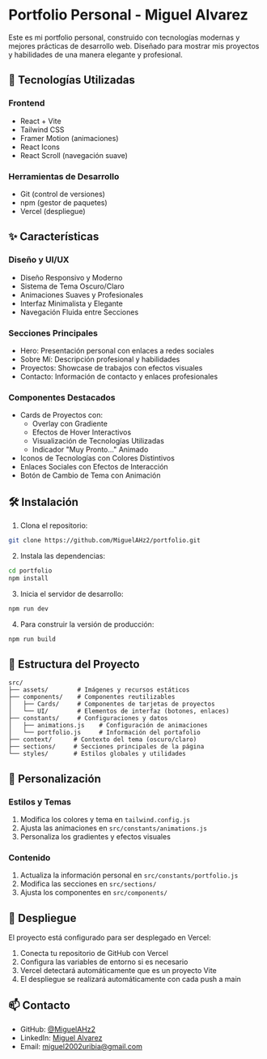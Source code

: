 # Portfolio Personal - Miguel Alvarez

Este es mi portfolio personal, construido con tecnologías modernas y mejores prácticas de desarrollo web. Diseñado para mostrar mis proyectos y habilidades de una manera elegante y profesional.

## 🚀 Tecnologías Utilizadas

### Frontend
- React + Vite
- Tailwind CSS
- Framer Motion (animaciones)
- React Icons
- React Scroll (navegación suave)

### Herramientas de Desarrollo
- Git (control de versiones)
- npm (gestor de paquetes)
- Vercel (despliegue)

## ✨ Características

### Diseño y UI/UX
- Diseño Responsivo y Moderno
- Sistema de Tema Oscuro/Claro
- Animaciones Suaves y Profesionales
- Interfaz Minimalista y Elegante
- Navegación Fluida entre Secciones

### Secciones Principales
- Hero: Presentación personal con enlaces a redes sociales
- Sobre Mí: Descripción profesional y habilidades
- Proyectos: Showcase de trabajos con efectos visuales
- Contacto: Información de contacto y enlaces profesionales

### Componentes Destacados
- Cards de Proyectos con:
  - Overlay con Gradiente
  - Efectos de Hover Interactivos
  - Visualización de Tecnologías Utilizadas
  - Indicador "Muy Pronto..." Animado
- Iconos de Tecnologías con Colores Distintivos
- Enlaces Sociales con Efectos de Interacción
- Botón de Cambio de Tema con Animación

## 🛠️ Instalación

1. Clona el repositorio:
```bash
git clone https://github.com/MiguelAHz2/portfolio.git
```

2. Instala las dependencias:
```bash
cd portfolio
npm install
```

3. Inicia el servidor de desarrollo:
```bash
npm run dev
```

4. Para construir la versión de producción:
```bash
npm run build
```

## 📁 Estructura del Proyecto

```
src/
├── assets/        # Imágenes y recursos estáticos
├── components/    # Componentes reutilizables
│   ├── Cards/     # Componentes de tarjetas de proyectos
│   └── UI/        # Elementos de interfaz (botones, enlaces)
├── constants/     # Configuraciones y datos
│   ├── animations.js    # Configuración de animaciones
│   └── portfolio.js     # Información del portafolio
├── context/      # Contexto del tema (oscuro/claro)
├── sections/     # Secciones principales de la página
└── styles/       # Estilos globales y utilidades
```

## 🎨 Personalización

### Estilos y Temas
1. Modifica los colores y tema en `tailwind.config.js`
2. Ajusta las animaciones en `src/constants/animations.js`
3. Personaliza los gradientes y efectos visuales

### Contenido
1. Actualiza la información personal en `src/constants/portfolio.js`
2. Modifica las secciones en `src/sections/`
3. Ajusta los componentes en `src/components/`

## 🚀 Despliegue

El proyecto está configurado para ser desplegado en Vercel:

1. Conecta tu repositorio de GitHub con Vercel
2. Configura las variables de entorno si es necesario
3. Vercel detectará automáticamente que es un proyecto Vite
4. El despliegue se realizará automáticamente con cada push a main

## 📫 Contacto

- GitHub: [@MiguelAHz2](https://github.com/MiguelAHz2)
- LinkedIn: [Miguel Alvarez](https://www.linkedin.com/in/miguel-jose-alvarez-henriquez-391144191/)
- Email: [miguel2002uribia@gmail.com](https://mail.google.com/mail/?view=cm&fs=1&to=miguel2002uribia@gmail.com)
